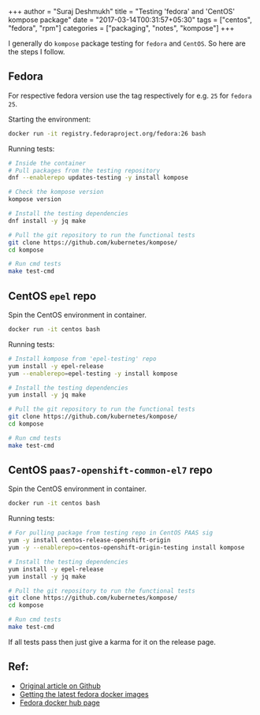 +++
author = "Suraj Deshmukh"
title = "Testing 'fedora' and 'CentOS' kompose package"
date = "2017-03-14T00:31:57+05:30"
tags = ["centos", "fedora", "rpm"]
categories = ["packaging", "notes", "kompose"]
+++

I generally do `kompose` package testing for `fedora` and `CentOS`. So here are the steps I follow.

## Fedora

For respective fedora version use the tag respectively for e.g. `25` for `fedora 25`.

Starting the environment:

```bash
docker run -it registry.fedoraproject.org/fedora:26 bash
```

Running tests:

```bash
# Inside the container
# Pull packages from the testing repository
dnf --enablerepo updates-testing -y install kompose

# Check the kompose version
kompose version

# Install the testing dependencies
dnf install -y jq make

# Pull the git repository to run the functional tests
git clone https://github.com/kubernetes/kompose/
cd kompose

# Run cmd tests
make test-cmd

```

## CentOS `epel` repo

Spin the CentOS environment in container.

```bash
docker run -it centos bash
```

Running tests:

```bash
# Install kompose from 'epel-testing' repo
yum install -y epel-release
yum --enablerepo=epel-testing -y install kompose

# Install the testing dependencies
yum install -y jq make

# Pull the git repository to run the functional tests
git clone https://github.com/kubernetes/kompose/
cd kompose

# Run cmd tests
make test-cmd

```

## CentOS `paas7-openshift-common-el7` repo

Spin the CentOS environment in container.

```bash
docker run -it centos bash
```

Running tests:

```bash
# For pulling package from testing repo in CentOS PAAS sig
yum -y install centos-release-openshift-origin
yum -y --enablerepo=centos-openshift-origin-testing install kompose

# Install the testing dependencies
yum install -y epel-release
yum install -y jq make

# Pull the git repository to run the functional tests
git clone https://github.com/kubernetes/kompose/
cd kompose

# Run cmd tests
make test-cmd

```

If all tests pass then just give a karma for it on the release page.

## Ref:

- [Original article on Github](https://github.com/surajssd/blog_contents/blob/master/content/post/test-kompose.md)
- [Getting the latest fedora docker images](https://github.com/fedora-cloud/docker-brew-fedora/issues/44)
- [Fedora docker hub page](https://hub.docker.com/_/fedora/)
